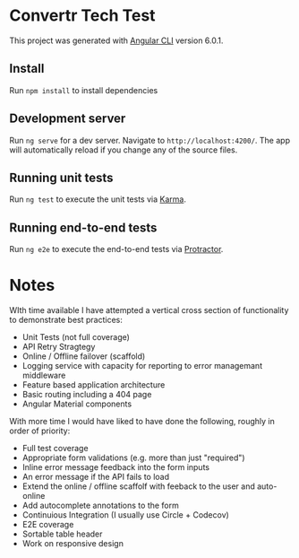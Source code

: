 # Convertr Tech Test

This project was generated with [Angular CLI](https://github.com/angular/angular-cli) version 6.0.1.

## Install

Run `npm install` to install dependencies

## Development server

Run `ng serve` for a dev server. Navigate to `http://localhost:4200/`. The app will automatically reload if you change any of the source files.

## Running unit tests

Run `ng test` to execute the unit tests via [Karma](https://karma-runner.github.io).

## Running end-to-end tests

Run `ng e2e` to execute the end-to-end tests via [Protractor](http://www.protractortest.org/).

# Notes

WIth time available I have attempted a vertical cross section of functionality to demonstrate best practices:

* Unit Tests (not full coverage)
* API Retry Stragtegy
* Online / Offline failover (scaffold)
* Logging service with capacity for reporting to error managemant middleware
* Feature based application architecture
* Basic routing including a 404 page 
* Angular Material components 

With more time I would have liked to have done the following, roughly in order of priority:

* Full test coverage
* Appropriate form validations (e.g. more than just "required")
* Inline error message feedback into the form inputs
* An error message if the API fails to load
* Extend the online / offline scaffolf with feeback to the user and auto-online
* Add autocomplete annotations to the form
* Continuious Integration (I usually use Circle + Codecov)
* E2E coverage
* Sortable table header
* Work on responsive design
